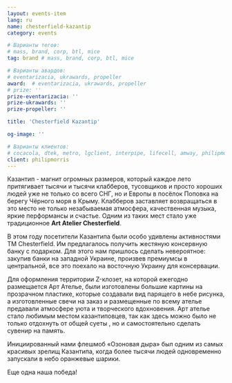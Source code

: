 ```yaml
---
layout: events-item
lang: ru
name: chesterfield-kazantip
category: events

# Варианты тегов:
# mass, brand, corp, btl, mice
tag: brand # mass, brand, corp, btl, mice

# Варианты авардов:
# eventarizacia, ukrawards, propeller
award:  # eventarizacia, ukrawards, propeller
# prize: ''
prize-eventarizacia: ''
prize-ukrawards: ''
prize-propeller: ''

title: 'Chesterfield Kazantip'

og-image: ''

# Варианты клиентов:
# cocacola, dtek, metro, lgclient, interpipe, lifecell, amway, philipmorris, olymp, maristela, udp, top, zefir, unicef, wog, sebbank, niko, nemiroff, maxim, velykakyshenia, marieclaire, chervonenkoracing, burn, altis, mts, prime, seppala, lifeclient, pekingduck,
client: philipmorris
---
```


Казантип - магнит огромных размеров, который каждое лето притягивает тысячи и тысячи клабберов, тусовщиков и просто хороших людей уже не только со всего СНГ, но и Европы в посёлок Поповка на берегу Чёрного моря в Крыму. Клабберов заставляет возвращаться в это место не только незабываемая атмосфера, качественная музыка, яркие перформансы и счастье. Одним из таких мест стало уже традиционное <b>Art Atelier Chesterfield</b>.

В этом году посетители Казантипа были особо удивлены активностями ТМ Chesterfield. Им предлагалось получить жестяную консервную банку с подарком. Для этого нам пришлось сделать невероятное: закупив банки на западной Украине, произвев премиумсы в центральной, все это поехало на восточную Украину для консервации.

Для оформления территории Z-клозет, на которой ежегодно размещается Арт Ателье, были изготовлены большие картины на прозрачном пластике, которые создавали вид парящего в небе рисунка, а изготовленные свечи на заказ и размещенные по всему ателье предавали атмосфере уюта и творческого вдохновения. Арт ателье стало любимым местом казантиповцев, так как здесь можно было не только отдохнуть от общей суеты , но и самостоятельно сделать сувенир на память.

Инициированный нами флешмоб «Озоновая дыра» был одним из самых красивых зрелищ  Казантипа, когда более тысячи людей одновременно запускали в небо оранжевые шарики.

Еще одна наша победа!
